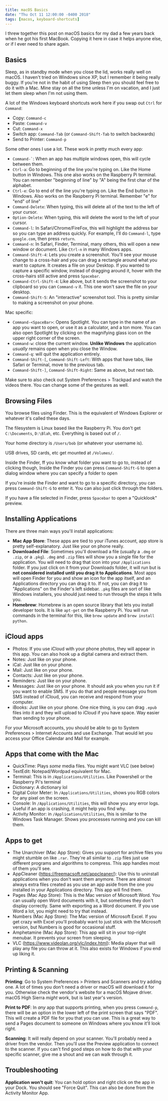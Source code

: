 ```yaml
---
title: macOS Basics
date: "Thu Oct 11 12:00:00 -0400 2018"
tags: [macos, keyboard-shortcuts]
---
```


I threw together this post on macOS basics for my dad a few years back when he
got his first MacBook. Copying it here in case it helps anyone else, or if I
ever need to share again.

## Basics

Sleep, as in standby mode when you close the lid, works really well on macOS.
I haven't tried on Windows since XP, but I remember it being really buggy. If
you're not in the habit of using Sleep then you should feel free to do it with
a Mac. Mine stay on all the time unless I'm on vacation, and I just let them
sleep when I'm not using them.

A lot of the Windows keyboard shortcuts work here if you swap out `Ctrl` for
`Command`:

- Copy: `Command-c`
- Paste: `Command-v`
- Cut: `Command-x`
- Switch app: `Command-Tab` (or `Command-Shift-Tab` to switch backwards)
- Send to Printer: `Command-p`

Some other ones I use a lot. These work in pretty much every app:

- <code>Command-`</code>: When an app has multiple windows open, this will
  cycle between them. 
- `Ctrl-a`: Go to beginning of the line you're typing on. Like the Home button
  in Windows. This one also works on the Raspberry Pi terminal. You can
  remember "beginning of line" by "A" being the first char of the alphabet.
- `Ctrl-e`: Go to end of the line you're typing on. Like the End button in
  Windows. Also works on the Raspberry Pi terminal. Remember "e" for "end" of
  line"
- `Command-Delete`: When typing, this will delete all of the text to the left
  of your cursor. 
- `Option-Delete`: When typing, this will delete the word to the left of your
  cursor.
- `Command-l`: In Safari/Chrome/FireFox, this will highlight the address bar
  so you can type an address quickly. For example, I'll do `Command-l`, type
  `google.com`, then press `return`.
- `Command-n`: In Safari, Finder, Terminal, many others, this will open a new
  window or document. Like `Ctrl-n` in many Windows apps.
- `Command-Shift-4`: Lets you create a screenshot. You'll see your mouse
  change to a cross-hair and you can drag a rectangle around what you want to
  capture. It creates a file on your Desktop. If you wanted to capture a
  specific window, instead of dragging around it, hover with the cross-hairs
  still active and press `Spacebar`.
- `Command-Ctrl-Shift-4`: Like above, but it sends the screenshot to your
  clipboard so you can `Command-v` it. This one won't save the file on your
  desktop.
- `Command-Shift-5`: An "interactive" screenshot tool. This is pretty similar
  to making a screenshot on your phone.

Mac specific:

- `Command-<SpaceBar>`: Opens Spotlight. You can type in the name of an app
  you want to open, or use it as a calculator, and a ton more. You can also
  open Spotlight by clicking on the magnifying glass icon on the upper right
  corner of the screen.
- `Command-w`: close the current window. **Unlike Windows** the application
  _usually_ remains open when you close the Window.
- `Command-q`: will quit the application entirely.
- `Command-Shift-[`, `Command-Shift-Left`: With apps that have tabs, like
  Safari or Terminal, move to the previous tab.
- `Command-Shift-]`, `Command-Shift-Right`: Same as above, but next tab.

Make sure to also check out System Preferences > Trackpad and watch the videos
there. You can change some of the gestures as well. 

## Browsing Files

You browse files using Finder. This is the equivalent of Windows Explorer or
whatever it's called these days.

The filesystem is Linux based like the Raspberry Pi. You don't get
`C:\Documents`, `D:\Blah`, etc. Everything is based out of `/`. 

Your home directory is `/Users/bob` (or whatever your username is).

USB drives, SD cards, etc get mounted at `/Volumes/`.

Inside the Finder, ff you know what folder you want to go to, instead of
clicking though, Inside the Finder you can press `Command-Shift-G` to open a
dialog window where you can specify a folder to open

If you're inside the Finder and want to go to a specific directory, you can
press `Command-Shift-G` to enter it. You can also just click through the
folders.

If you have a file selected in Finder, press `Spacebar` to open a "Quicklook"
preview. 

## Installing Applications

There are three main ways you'll install applications:

- **Mac App Store**: These apps are tied to your iTunes account, app store is
  pretty self-explanatory. Just like your on phone really.
- **Downloaded File**: Sometimes you'll download a file (usually a `.dmg` or
  `.zip`, or a `.pkg`). `.dmg` and `.zip` files will show you a single file
  for the application. You will need to drag that icon into your
  `/Applications` folder. If you just click on it from your Downloads folder,
  it will run but is **not considered installed until you drag it to
  Applications**. Most apps will open Finder for you and show an icon for the
  app itself, and an Applications directory you can drag it to. If not, you
  can drag it to "Applications" on the Finder's left sidebar. `.pkg` files are
  sort of like Windows installers, you should just need to run through the
  steps it tells you.
- **Homebrew**: Homebrew is an open source library that lets you install
  developer tools. It is like `apt-get` on the Raspberry Pi. You will run
  commands in the terminal for this, like `brew update` and `brew install
  python`. 

## iCloud apps

- Photos: If you use iCloud with your phone photos, they will appear in this
  app. You can also hook up a digital camera and extract them.
- Notes: Just like on your phone. 
- iCal: Just like on your phone. 
- Mail: Just like on your phone.
- Contacts: Just like on your phone.
- Reminders: Just like on your phone.
- Messages: Just like on your phone. It should ask you when you run it if you
  want to enable SMS. If you do that and people message you from SMS instead
  of iCloud, you can receive and respond from your computer.
- iBooks: Just like on your phone. One nice thing, is you can drag `.epub`
  files into it and they will upload to iCloud if you have space. Way easier
  than sending to your phone.

For your Microsoft accounts, you should be able to go to System Preferences >
Internet Accounts and use Exchange. That would let you access your Office
Calendar and Mail for example.

## Apps that come with the Mac

- QuickTime: Plays _some_ media files. You might want VLC (see below)
- TextEdit: Notepad/Wordpad equivalent for Mac.
- Terminal: This is in `/Applications/Utilities`. Like Powershell or the
  Raspberry Pi's terminal
- Dictionary: A dictionary lol 
- Digital Color Meter: In `/Applications/Utilities`, shows you RGB colors for
  any pixel on the screen.
- Console: In `/Applications/Utilities`, this will show you any error logs.
  Useful if an app is crashing, it might help you find why.
- Activity Monitor: in `/Applications/Utilities`, this is similar to the
  Windows Task Manager. Shows you processes running and you can kill them.

## Apps to get

- The Unarchiver (Mac App Store): Gives you support for archive files you
  might stumble on like `.rar`. They're all similar to `.zip` files just use
  different programs and algorithms to compress. This app handles most of them
  you'll see.
- AppCleaner (<https://freemacsoft.net/appcleaner/>): Use this to uninstall
  applications when you don't want them anymore. There are almost always extra
  files created as you use an app aside from the one you installed in your
  Applications directory. This app will find them.
- Pages (Mac App Store): This is the Mac version of Microsoft Word. You can
  usually open Word documents with it, but sometimes they don't display
  correctly. Same with exporting as a Word document. If you use Word a lot,
  you might need to try that instead.
- Numbers (Mac App Store): The Mac version of Microsoft Excel. If you get
  crazy with Excel you'll probably want to just stick with the Microsoft
  version, but Numbers is good for occasional stuff.
- Amphetamine (Mac App Store): This app will sit in your top-right menubar. It
  prevents your screen from sleeping. 
- VLC (<https://www.videolan.org/vlc/index.html>): Media player that will play
  any file you can throw at it. This also exists for Windows if you end up
  liking it. 

## Printing & Scanning

**Printing**: Go to System Preferences > Printers and Scanners and try adding
one. A lot of times you don't need a driver or macOS will download it for you.
Otherwise check the vendor's website for a macOS Mojave driver. macOS High
Sierra _might_ work, but is last year's version.

**Print to PDF**: In _any_ app that supports printing, when you press
`Command-p`, there will be an option in the lower left of the print screen
that says "PDF". This will create a PDF file for you that you can use. This is
a great way to send a Pages document to someone on Windows where you know
it'll look right.

**Scanning**: It will really depend on your scanner. You'll probably need a
driver from the vendor. Then you'll use the Preview application to connect to
the scanner. If you can't find good steps on how to do that with your specific
scanner, give me a shout and we can walk through it. 

## Troubleshooting

**Application won't quit**: You can hold option and right click on the app in
your Dock. You should see "Force Quit". This can also be done from the
Activity Monitor App.
